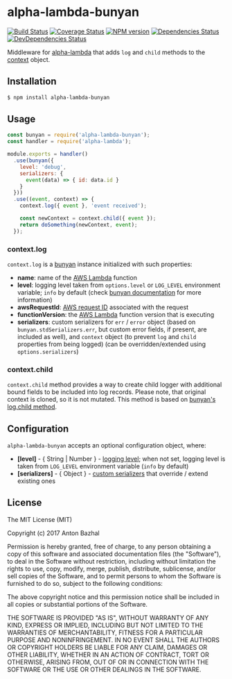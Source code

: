 # alpha-lambda-bunyan

[![Build Status][ci-image]][ci-url]
[![Coverage Status][coverage-image]][coverage-url]
[![NPM version][npm-image]][npm-url]
[![Dependencies Status][dependencies-image]][dependencies-url]
[![DevDependencies Status][devdependencies-image]][devdependencies-url]

Middleware for [alpha-lambda][alpha-lambda-url] that adds `log` and `child` methods to the [context][aws-context-url] object.

## Installation

```bash
$ npm install alpha-lambda-bunyan
```

## Usage

```js
const bunyan = require('alpha-lambda-bunyan');
const handler = require('alpha-lambda');

module.exports = handler()
  .use(bunyan({
    level: 'debug',
    serializers: {
      event(data) => { id: data.id }
    }
  }))
  .use((event, context) => {
    context.log({ event }, 'event received');

    const newContext = context.child({ event });
    return doSomething(newContext, event);
  });
```

### context.log

`context.log` is a [bunyan][bunyan-url] instance initialized with such properties:
- **name**: name of the [AWS Lambda][aws-lambda-url] function
- **level**: logging level taken from `options.level` or `LOG_LEVEL` environment variable; `info` by default (check [bunyan documentation][bunyan-url] for more information)
- **awsRequestId**: [AWS request ID][aws-context-url] associated with the request
- **functionVersion**: the [AWS Lambda][aws-lambda-url] function version that is executing
- **serializers**: custom serializers for `err` / `error` object (based on `bunyan.stdSerializers.err`, but custom error fields, if present, are included as well), and `context` object (to prevent `log` and `child` properties from being logged) (can be overridden/extended using `options.serializers`)

### context.child

`context.child` method provides a way to create child logger with additional bound fields to be included into log records. Please note, that original context is cloned, so it is not mutated. This method is based on [bunyan's log.child method][bunyan-log-child-url].

## Configuration

`alpha-lambda-bunyan` accepts an optional configuration object, where:
  - **[level]** - { String | Number } - [logging level][bunyan-levels-url]; when not set, logging level is taken from `LOG_LEVEL` environment variable (`info` by default)
  - **[serializers]** - { Object } - [custom serializers][bunyan-serializers-url] that override / extend existing ones

## License

The MIT License (MIT)

Copyright (c) 2017 Anton Bazhal

Permission is hereby granted, free of charge, to any person obtaining a copy of this software and associated documentation files (the "Software"), to deal in the Software without restriction, including without limitation the rights to use, copy, modify, merge, publish, distribute, sublicense, and/or sell copies of the Software, and to permit persons to whom the Software is furnished to do so, subject to the following conditions:

The above copyright notice and this permission notice shall be included in all copies or substantial portions of the Software.

THE SOFTWARE IS PROVIDED "AS IS", WITHOUT WARRANTY OF ANY KIND, EXPRESS OR IMPLIED, INCLUDING BUT NOT LIMITED TO THE WARRANTIES OF MERCHANTABILITY, FITNESS FOR A PARTICULAR PURPOSE AND NONINFRINGEMENT. IN NO EVENT SHALL THE AUTHORS OR COPYRIGHT HOLDERS BE LIABLE FOR ANY CLAIM, DAMAGES OR OTHER LIABILITY, WHETHER IN AN ACTION OF CONTRACT, TORT OR OTHERWISE, ARISING FROM, OUT OF OR IN CONNECTION WITH THE SOFTWARE OR THE USE OR OTHER DEALINGS IN THE SOFTWARE.

[alpha-lambda-url]: https://www.npmjs.com/package/alpha-lambda
[aws-context-url]: http://docs.aws.amazon.com/lambda/latest/dg/nodejs-prog-model-context.html
[aws-lambda-url]: https://aws.amazon.com/lambda/details/
[bunyan-levels-url]: https://www.npmjs.com/package/bunyan#levels
[bunyan-log-child-url]: https://www.npmjs.com/package/bunyan#logchild
[bunyan-serializers-url]: https://www.npmjs.com/package/bunyan#serializers
[bunyan-url]: https://www.npmjs.com/package/bunyan
[ci-image]: https://circleci.com/gh/AntonBazhal/alpha-lambda-bunyan.svg?style=shield&circle-token=85b132cd2d5da242b4a0c104bcc589f2cd015e8e
[ci-url]: https://circleci.com/gh/AntonBazhal/alpha-lambda-bunyan
[coverage-image]: https://coveralls.io/repos/github/AntonBazhal/alpha-lambda-bunyan/badge.svg?branch=master
[coverage-url]: https://coveralls.io/github/AntonBazhal/alpha-lambda-bunyan?branch=master
[dependencies-url]: https://david-dm.org/antonbazhal/alpha-lambda-bunyan
[dependencies-image]: https://david-dm.org/antonbazhal/alpha-lambda-bunyan/status.svg
[devdependencies-url]: https://david-dm.org/antonbazhal/alpha-lambda-bunyan?type=dev
[devdependencies-image]: https://david-dm.org/antonbazhal/alpha-lambda-bunyan/dev-status.svg
[npm-url]: https://www.npmjs.org/package/alpha-lambda-bunyan
[npm-image]: https://img.shields.io/npm/v/alpha-lambda-bunyan.svg
